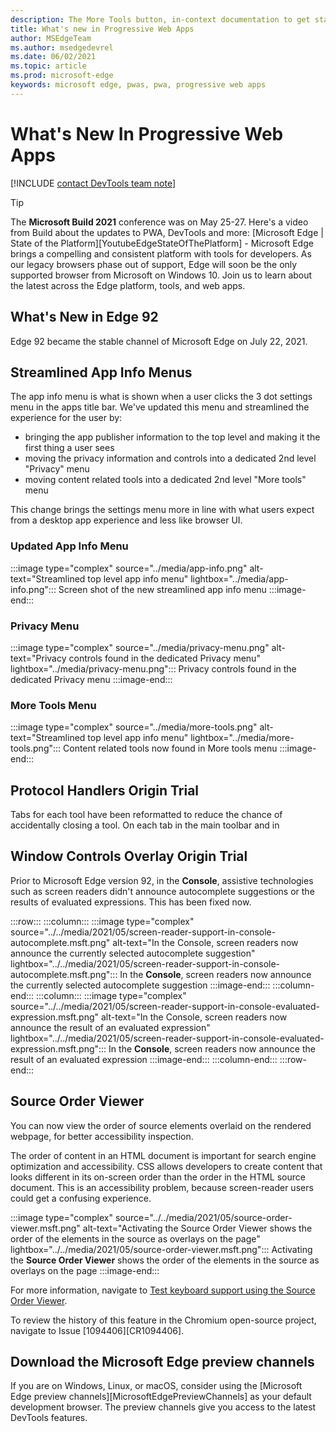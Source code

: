 ```yaml
---
description: The More Tools button, in-context documentation to get started using the DevTools extension, increased support for screen readers in the Console, and more.
title: What's new in Progressive Web Apps
author: MSEdgeTeam
ms.author: msedgedevrel
ms.date: 06/02/2021
ms.topic: article
ms.prod: microsoft-edge
keywords: microsoft edge, pwas, pwa, progressive web apps
---
```

# What's New In Progressive Web Apps

[!INCLUDE [contact DevTools team note](../includes/edge-whats-new-note.md)]

> [!TIP]
> The **Microsoft Build 2021** conference was on May 25-27.  Here's a video from Build about the updates to PWA, DevTools and more:
> [Microsoft Edge | State of the Platform][YoutubeEdgeStateOfThePlatform] - Microsoft Edge brings a compelling and consistent platform with tools for developers.  As our legacy browsers phase out of support, Edge will soon be the only supported browser from Microsoft on Windows 10.  Join us to learn about the latest across the Edge platform, tools, and web apps.


## What's New in Edge 92
Edge 92 became the stable channel of Microsoft Edge on July 22, 2021.

## Streamlined App Info Menus
The app info menu is what is shown when a user clicks the 3 dot settings menu in the apps title bar. We've updated this menu and streamlined the experience for the user by:
* bringing the app publisher information to the top level and making it the first thing a user sees
* moving the privacy information and controls into a dedicated 2nd level "Privacy" menu
* moving content related tools into a dedicated 2nd level "More tools" menu

This change brings the settings menu more in line with what users expect from a desktop app experience and less like browser UI. 

### Updated App Info Menu
:::image type="complex" source="../media/app-info.png" alt-text="Streamlined top level app info menu" lightbox="../media/app-info.png":::
   Screen shot of the new streamlined app info menu
:::image-end:::

### Privacy Menu
:::image type="complex" source="../media/privacy-menu.png" alt-text="Privacy controls found in the dedicated Privacy menu" lightbox="../media/privacy-menu.png":::
   Privacy controls found in the dedicated Privacy menu
:::image-end:::

### More Tools Menu
:::image type="complex" source="../media/more-tools.png" alt-text="Streamlined top level app info menu" lightbox="../media/more-tools.png":::
   Content related tools now found in More tools menu
:::image-end:::


## Protocol Handlers Origin Trial 

<!-- Title: Improvements to tab interactions -->
<!-- Subtitle: Interactions related to hovering, selecting, and closing tools are more predictable. -->

Tabs for each tool have been reformatted to reduce the chance of accidentally closing a tool.  On each tab in the main toolbar and in 


## Window Controls Overlay Origin Trial

<!-- Title: Better screen reader support in the Console -->
<!-- Subtitle: Assistive technologies can now announce autocomplete suggestions and evaluated expressions in the Console. -->

Prior to Microsoft Edge version 92, in the **Console**, assistive technologies such as screen readers didn't announce autocomplete suggestions or the results of evaluated expressions. This has been fixed now.

:::row:::
    :::column:::
        :::image type="complex" source="../../media/2021/05/screen-reader-support-in-console-autocomplete.msft.png" alt-text="In the Console, screen readers now announce the currently selected autocomplete suggestion" lightbox="../../media/2021/05/screen-reader-support-in-console-autocomplete.msft.png":::
           In the **Console**, screen readers now announce the currently selected autocomplete suggestion
        :::image-end:::
    :::column-end:::
    :::column:::
        :::image type="complex" source="../../media/2021/05/screen-reader-support-in-console-evaluated-expression.msft.png" alt-text="In the Console, screen readers now announce the result of an evaluated expression" lightbox="../../media/2021/05/screen-reader-support-in-console-evaluated-expression.msft.png":::
           In the **Console**, screen readers now announce the result of an evaluated expression
        :::image-end:::
    :::column-end:::
:::row-end:::


## Source Order Viewer

<!--  Title: Source Order Viewer -->
<!--  Subtitle: The new Source Order Viewer displays numbers on the webpage indicating the order of page elements in the source file, independently of how the page sections are positioned by CSS. -->

You can now view the order of source elements overlaid on the rendered webpage, for better accessibility inspection.

The order of content in an HTML document is important for search engine optimization and accessibility.  CSS allows developers to create content that looks different in its on-screen order than the order in the HTML source document.  This is an accessibility problem, because screen-reader users could get a confusing experience.

:::image type="complex" source="../../media/2021/05/source-order-viewer.msft.png" alt-text="Activating the Source Order Viewer shows the order of the elements in the source as overlays on the page" lightbox="../../media/2021/05/source-order-viewer.msft.png":::
   Activating the **Source Order Viewer** shows the order of the elements in the source as overlays on the page
:::image-end:::

For more information, navigate to [Test keyboard support using the Source Order Viewer](../../../accessibility/test-tab-key-source-order-viewer.md).

To review the history of this feature in the Chromium open-source project, navigate to Issue [1094406][CR1094406].



## Download the Microsoft Edge preview channels

If you are on Windows, Linux, or macOS, consider using the [Microsoft Edge preview channels][MicrosoftEdgePreviewChannels] as your default development browser.  The preview channels give you access to the latest DevTools features.

